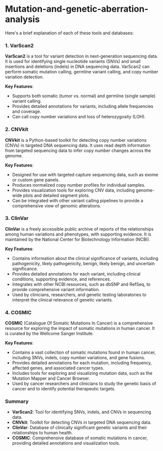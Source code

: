 # Mutation-and-genetic-aberration-analysis

Here's a brief explanation of each of these tools and databases:

### 1. VarScan2
**VarScan2** is a tool for variant detection in next-generation sequencing data. It is used for identifying single nucleotide variants (SNVs) and small insertions and deletions (indels) in DNA sequencing data. VarScan2 can perform somatic mutation calling, germline variant calling, and copy number variation detection.

**Key Features**:
- Supports both somatic (tumor vs. normal) and germline (single sample) variant calling.
- Provides detailed annotations for variants, including allele frequencies and coverage.
- Can call copy number variations and loss of heterozygosity (LOH).

### 2. CNVkit
**CNVkit** is a Python-based toolkit for detecting copy number variations (CNVs) in targeted DNA sequencing data. It uses read depth information from targeted sequencing data to infer copy number changes across the genome.

**Key Features**:
- Designed for use with targeted capture sequencing data, such as exome or custom gene panels.
- Produces normalized copy number profiles for individual samples.
- Provides visualization tools for exploring CNV data, including genome-wide plots and detailed segment plots.
- Can be integrated with other variant calling pipelines to provide a comprehensive view of genomic alterations.

### 3. ClinVar
**ClinVar** is a freely accessible public archive of reports of the relationships among human variations and phenotypes, with supporting evidence. It is maintained by the National Center for Biotechnology Information (NCBI).

**Key Features**:
- Contains information about the clinical significance of variants, including pathogenicity, likely pathogenicity, benign, likely benign, and uncertain significance.
- Provides detailed annotations for each variant, including clinical conditions, supporting evidence, and references.
- Integrates with other NCBI resources, such as dbSNP and RefSeq, to provide comprehensive variant information.
- Used by clinicians, researchers, and genetic testing laboratories to interpret the clinical relevance of genetic variants.

### 4. COSMIC
**COSMIC** (Catalogue Of Somatic Mutations In Cancer) is a comprehensive resource for exploring the impact of somatic mutations in human cancer. It is curated by the Wellcome Sanger Institute.

**Key Features**:
- Contains a vast collection of somatic mutations found in human cancer, including SNVs, indels, copy number variations, and gene fusions.
- Provides detailed annotations for each mutation, including frequency, affected genes, and associated cancer types.
- Includes tools for exploring and visualizing mutation data, such as the Mutation Mapper and Cancer Browser.
- Used by cancer researchers and clinicians to study the genetic basis of cancer and to identify potential therapeutic targets.

### Summary
- **VarScan2**: Tool for identifying SNVs, indels, and CNVs in sequencing data.
- **CNVkit**: Toolkit for detecting CNVs in targeted DNA sequencing data.
- **ClinVar**: Database of clinically significant genetic variants and their relationships to human health.
- **COSMIC**: Comprehensive database of somatic mutations in cancer, providing detailed annotations and visualization tools.
